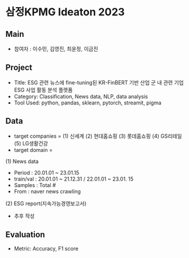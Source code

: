 # 삼정KPMG Ideaton 2023

## Main
- 참여자 : 이수민, 김영진, 최윤정, 이금진

## Project
- Title: ESG 관련 뉴스에 fine-tuning된 KR-FinBERT 기반 산업 군 내 관련 기업 ESG 사업 활동 분석 플랫폼
- Category: Classification, News data, NLP, data analysis
- Tool Used: python, pandas, sklearn, pytorch, streamit, pigma

## Data
- target companies = (1) 신세계 (2) 현대홈쇼핑 (3) 롯데홈쇼핑 (4) GS리테일 (5) LG생활건강
- target domain = 

(1) News data
- Period :  20.01.01 ~ 23.01.15
- train/val : 20.01.01 ~ 21.12.31 / 22.01.01 ~ 23.01. 15
- Samples : Total #
- From : naver news crawling

(2) ESG report(지속가능경영보고서)
- 추후 작성

## Evaluation
- Metric: Accuracy, F1 score

